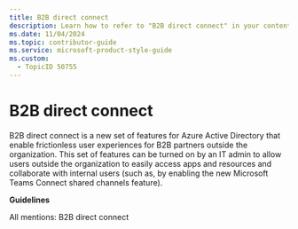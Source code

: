 ```yaml
---
title: B2B direct connect
description: Learn how to refer to "B2B direct connect" in your content.
ms.date: 11/04/2024
ms.topic: contributor-guide
ms.service: microsoft-product-style-guide
ms.custom:
  - TopicID 50755
---
```



# B2B direct connect

B2B direct connect is a new set of features for Azure Active Directory that enable frictionless user experiences for B2B partners outside the organization. This set of features can be turned on by an IT admin to allow users outside the organization to easily access apps and resources and collaborate with internal users (such as, by enabling the new Microsoft Teams Connect shared channels feature).

**Guidelines**  

All mentions: B2B direct connect  